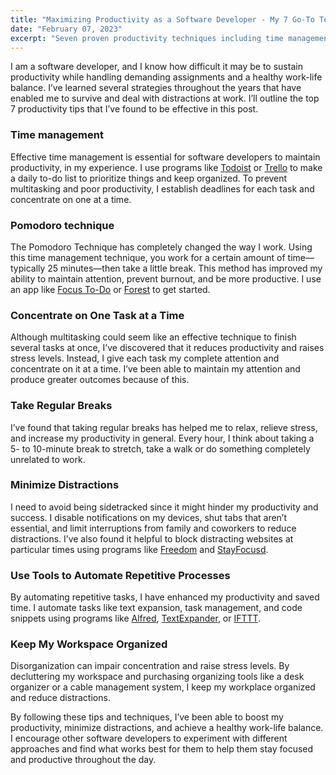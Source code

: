 ```yaml
---
title: "Maximizing Productivity as a Software Developer - My 7 Go-To Techniques"
date: "February 07, 2023"
excerpt: "Seven proven productivity techniques including time management strategies, Pomodoro implementation, focused single-tasking, regular breaks, distraction elimination, task automation, and workspace organization form the foundation for maintaining high performance in demanding software development environments while achieving sustainable work-life balance."
---
```


I am a software developer, and I know how difficult it may be to sustain productivity while handling demanding assignments and a healthy work-life balance. I’ve learned several strategies throughout the years that have enabled me to survive and deal with distractions at work. I’ll outline the top 7 productivity tips that I’ve found to be effective in this post.

### Time management

Effective time management is essential for software developers to maintain productivity, in my experience. I use programs like [Todoist](https://todoist.com/) or [Trello](https://trello.com/) to make a daily to-do list to prioritize things and keep organized. To prevent multitasking and poor productivity, I establish deadlines for each task and concentrate on one at a time.

### Pomodoro technique

The Pomodoro Technique has completely changed the way I work. Using this time management technique, you work for a certain amount of time—typically 25 minutes—then take a little break. This method has improved my ability to maintain attention, prevent burnout, and be more productive. I use an app like [Focus To-Do](https://www.focustodo.cn/) or [Forest](https://www.forestapp.cc/) to get started.

### Concentrate on One Task at a Time

Although multitasking could seem like an effective technique to finish several tasks at once, I’ve discovered that it reduces productivity and raises stress levels. Instead, I give each task my complete attention and concentrate on it at a time. I’ve been able to maintain my attention and produce greater outcomes because of this.

### Take Regular Breaks

I’ve found that taking regular breaks has helped me to relax, relieve stress, and increase my productivity in general. Every hour, I think about taking a 5- to 10-minute break to stretch, take a walk or do something completely unrelated to work.

### Minimize Distractions

I need to avoid being sidetracked since it might hinder my productivity and success. I disable notifications on my devices, shut tabs that aren’t essential, and limit interruptions from family and coworkers to reduce distractions. I’ve also found it helpful to block distracting websites at particular times using programs like [Freedom](https://freedom.to/) and [StayFocusd](https://chrome.google.com/webstore/detail/stayfocusd/laankejkbhbdhmipfmgcngdelahlfoji?hl=es).

### Use Tools to Automate Repetitive Processes

By automating repetitive tasks, I have enhanced my productivity and saved time. I automate tasks like text expansion, task management, and code snippets using programs like [Alfred](https://www.alfredapp.com/), [TextExpander](https://textexpander.com/), or [IFTTT](https://ifttt.com/).

### Keep My Workspace Organized

Disorganization can impair concentration and raise stress levels. By decluttering my workspace and purchasing organizing tools like a desk organizer or a cable management system, I keep my workplace organized and reduce distractions.

By following these tips and techniques, I’ve been able to boost my productivity, minimize distractions, and achieve a healthy work-life balance. I encourage other software developers to experiment with different approaches and find what works best for them to help them stay focused and productive throughout the day.
